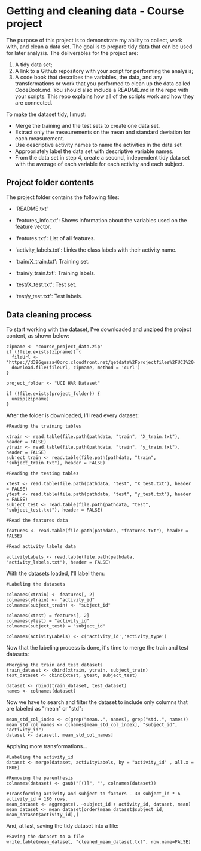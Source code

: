# Getting and cleaning data - Course project

The purpose of this project is to demonstrate my ability to collect, work with, and clean a data set. The goal is to prepare tidy data that can be used for later analysis. The deliverables for the project are:

1) A tidy data set;
2) A link to a Github repository with your script for performing the analysis;
3) A code book that describes the variables, the data, and any transformations or work that you performed to clean up the data called CodeBook.md. You should also include a README.md in the repo with your scripts. This repo explains how all of the scripts work and how they are connected.


To make the dataset tidy, I must:

- Merge the training and the test sets to create one data set.
- Extract only the measurements on the mean and standard deviation for each measurement.
- Use descriptive activity names to name the activities in the data set
- Appropriately label the data set with descriptive variable names.
- From the data set in step 4, create a second, independent tidy data set with the average of each variable for each activity and each subject.


## Project folder contents

The project folder contains the following files:

- 'README.txt'

- 'features_info.txt': Shows information about the variables used on the feature vector.

- 'features.txt': List of all features.

- 'activity_labels.txt': Links the class labels with their activity name.

- 'train/X_train.txt': Training set.

- 'train/y_train.txt': Training labels.

- 'test/X_test.txt': Test set.

- 'test/y_test.txt': Test labels.



## Data cleaning process


To start working with the dataset, I've downloaded and unziped the project content, as shown below:


```
zipname <- "course_project_data.zip"
if (!file.exists(zipname)) {
  fileUrl <- 'https://d396qusza40orc.cloudfront.net/getdata%2Fprojectfiles%2FUCI%20HAR%20Dataset.zip'
  download.file(fileUrl, zipname, method = 'curl')
}

project_folder <- "UCI HAR Dataset"

if (!file.exists(project_folder)) {
  unzip(zipname)
}
```

After the folder is downloaded, I'll read every dataset:


```
#Reading the training tables

xtrain <- read.table(file.path(pathdata, "train", "X_train.txt"), header = FALSE)
ytrain <- read.table(file.path(pathdata, "train", "y_train.txt"), header = FALSE)
subject_train <- read.table(file.path(pathdata, "train", "subject_train.txt"), header = FALSE)

#Reading the testing tables

xtest <- read.table(file.path(pathdata, "test", "X_test.txt"), header = FALSE)
ytest <- read.table(file.path(pathdata, "test", "y_test.txt"), header = FALSE)
subject_test <- read.table(file.path(pathdata, "test", "subject_test.txt"), header = FALSE)

#Read the features data

features <- read.table(file.path(pathdata, "features.txt"), header = FALSE)

#Read activity labels data

activityLabels <- read.table(file.path(pathdata, "activity_labels.txt"), header = FALSE)
```

With the datasets loaded, I'll label them:

```
#Labeling the datasets

colnames(xtrain) <- features[, 2]
colnames(ytrain) <- "activity_id"
colnames(subject_train) <- "subject_id"

colnames(xtest) = features[, 2]
colnames(ytest) = "activity_id"
colnames(subject_test) = "subject_id"

colnames(activityLabels) <- c('activity_id','activity_type')
```

Now that the labeling process is done, it's time to merge the train and test datasets:

```
#Merging the train and test datasets
train_dataset <- cbind(xtrain, ytrain, subject_train)
test_dataset <- cbind(xtest, ytest, subject_test)

dataset <- rbind(train_dataset, test_dataset)
names <- colnames(dataset)
```

Now we have to search and filter the dataset to include only columns that are labeled as "mean" or "std":

```
mean_std_col_index <- c(grep("mean..", names), grep("std..", names))
mean_std_col_names <- c(names[mean_std_col_index], "subject_id", "activity_id")
dataset <- dataset[, mean_std_col_names]
```

Applying more transformations...

```
#Labeling the activity_id
dataset <- merge(dataset, activityLabels, by = "activity_id" , all.x = TRUE)

#Removing the parenthesis
colnames(dataset) <- gsub("[()]", "", colnames(dataset))

#Transforming activity and subject to factors - 30 subject_id * 6 activity_id = 180 rows.
mean_dataset <- aggregate(. ~subject_id + activity_id, dataset, mean)
mean_dataset <- mean_dataset[order(mean_dataset$subject_id, mean_dataset$activity_id),]
```
And, at last, saving the tidy dataset into a file:

```
#Saving the dataset to a file
write.table(mean_dataset, "cleaned_mean_dataset.txt", row.name=FALSE)
```
